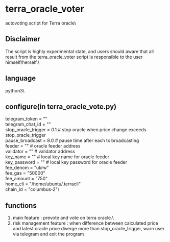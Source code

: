# terra_oracle_voter
autovoting script for Terra oracle\

## Disclaimer
The script is highly experimental state, and users should aware that all result from the terra_oracle_voter script is responsible to the user himself/herself.\

## language
python3\

## configure(in terra_oracle_vote.py)
telegram_token = ""\
telegram_chat_id = ""\
stop_oracle_trigger = 0.1 # stop oracle when price change exceeds stop_oracle_trigger\
pause_broadcast = 8.0 # pause time after each tx broadcasting\
feeder = "" # oracle feeder address\
validator = "" # validator address\
key_name = "" # local key name for oracle feeder\
key_password = "" # local key password for oracle feeder\
fee_denom = "ukrw"\
fee_gas = "50000"\
fee_amount = "750"\
home_cli = "/home/ubuntu/.terracli"\
chain_id = "columbus-2"\

## functions
1. main feature : prevote and vote on terra oracle.\
2. risk management feature : when difference between calculated price and latest oracle price diverge more than stop_oracle_trigger, warn user via telegram and exit the program
